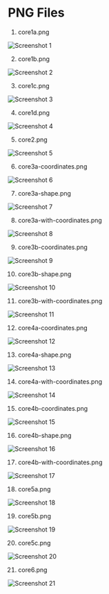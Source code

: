 # PNG Files

1. core1a.png

![Screenshot 1](screenshots/core1a.png)

2. core1b.png

![Screenshot 2](screenshots/core1b.png)

3. core1c.png

![Screenshot 3](screenshots/core1c.png)

4. core1d.png

![Screenshot 4](screenshots/core1d.png)

5. core2.png

![Screenshot 5](screenshots/core2.png)

6. core3a-coordinates.png

![Screenshot 6](screenshots/core3a-coordinates.png)

7. core3a-shape.png

![Screenshot 7](screenshots/core3a-shape.png)

8. core3a-with-coordinates.png

![Screenshot 8](screenshots/core3a-with-coordinates.png)

9. core3b-coordinates.png

![Screenshot 9](screenshots/core3b-coordinates.png)

10. core3b-shape.png

![Screenshot 10](screenshots/core3b-shape.png)

11. core3b-with-coordinates.png

![Screenshot 11](screenshots/core3b-with-coordinates.png)

12. core4a-coordinates.png

![Screenshot 12](screenshots/core4a-coordinates.png)

13. core4a-shape.png

![Screenshot 13](screenshots/core4a-shape.png)

14. core4a-with-coordinates.png

![Screenshot 14](screenshots/core4a-with-coordinates.png)

15. core4b-coordinates.png

![Screenshot 15](screenshots/core4b-coordinates.png)

16. core4b-shape.png

![Screenshot 16](screenshots/core4b-shape.png)

17. core4b-with-coordinates.png

![Screenshot 17](screenshots/core4b-with-coordinates.png)

18. core5a.png

![Screenshot 18](screenshots/core5a.png)

19. core5b.png

![Screenshot 19](screenshots/core5b.png)

20. core5c.png

![Screenshot 20](screenshots/core5c.png)

21. core6.png

![Screenshot 21](screenshots/core6.png)

